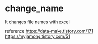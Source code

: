 # change_name
It changes file names with excel

reference
https://data-make.tistory.com/171
https://myjamong.tistory.com/51
